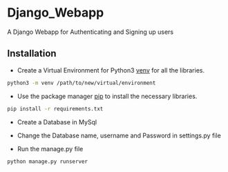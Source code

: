 # Django_Webapp
A Django Webapp for Authenticating and Signing up users

## Installation
- Create a Virtual Environment for Python3 [venv](https://docs.python.org/3/library/venv.html) for all the libraries.

```bash
python3 -m venv /path/to/new/virtual/environment
```

- Use the package manager [pip](https://pip.pypa.io/en/stable/) to install the necessary libraries.

```bash
pip install -r requirements.txt
```

- Create a Database in MySql

- Change the Database name, username and Password in settings.py file

- Run the manage.py file

```bash
python manage.py runserver
```
